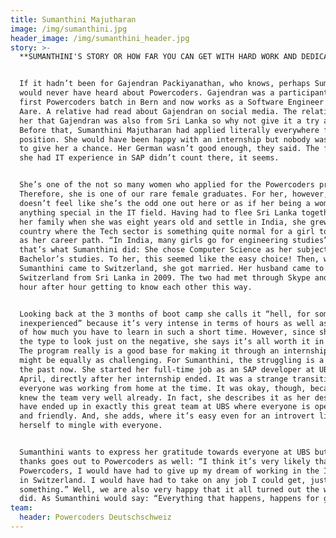 ```yaml
---
title: Sumanthini Majutharan
image: /img/sumanthini.jpg
header_image: /img/sumanthini_header.jpg
story: >-
  **SUMANTHINI'S STORY OR HOW FAR YOU CAN GET WITH HARD WORK AND DEDICATION**


  If it hadn’t been for Gajendran Packiyanathan, who knows, perhaps Sumanthini
  would never have heard about Powercoders. Gajendran was a participant in the
  first Powercoders batch in Bern and now works as a Software Engineer at Migros
  Aare. A relative had read about Gajendran on social media. The relative told
  her that Gajendran was also from Sri Lanka so why not give it a try as well?
  Before that, Sumanthini Majutharan had applied literally everywhere for an IT
  position. She would have been happy with an internship but nobody was willing
  to give her a chance. Her German wasn’t good enough, they said. The fact that
  she had IT experience in SAP didn’t count there, it seems. 


  She’s one of the not so many women who applied for the Powercoders program.
  Therefore, she is one of our rare female graduates. For her, however, it
  doesn’t feel like she’s the odd one out here or as if her being a woman was
  anything special in the IT field. Having had to flee Sri Lanka together with
  her family when she was eight years old and settle in India, she grew up in a
  country where the Tech sector is something quite normal for a girl to choose
  as her career path. “In India, many girls go for engineering studies” And
  that’s what Sumanthini did: She chose Computer Science as her subject for her
  Bachelor’s studies. To her, this seemed like the easy choice! Then, when
  Sumanthini came to Switzerland, she got married. Her husband came to
  Switzerland from Sri Lanka in 2009. The two had met through Skype and spent
  hour after hour getting to know each other this way.


  Looking back at the 3 months of boot camp she calls it “hell, for someone
  inexperienced” because it’s very intense in terms of hours as well as in terms
  of how much you have to learn in such a short time. However, since she’s not
  the type to look just on the negative, she says it’s all worth it in the end.
  The program really is a good base for making it through an internship that
  might be equally as challenging. For Sumanthini, the struggling is a thing of
  the past now. She started her full-time job as an SAP developer at UBS in
  April, directly after her internship ended. It was a strange transition since
  everyone was working from home at the time. It was okay, though, because she
  knew the team very well already. In fact, she describes it as her destiny to
  have ended up in exactly this great team at UBS where everyone is open-minded
  and friendly. And, she adds, where it’s easy even for an introvert like
  herself to mingle with everyone. 


  Sumanthini wants to express her gratitude towards everyone at UBS but her
  thanks goes out to Powercoders as well: “I think it’s very likely that without
  Powercoders, I would have had to give up my dream of working in the IT sector
  in Switzerland. I would have had to take on any job I could get, just to earn
  something.” Well, we are also very happy that it all turned out the way it
  did. As Sumanthini would say: “Everything that happens, happens for good.”
team:
  header: Powercoders Deutschschweiz
---
```


